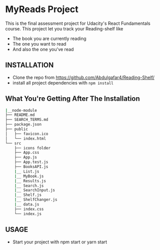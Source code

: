 # MyReads Project

This is the  final assessment project for Udacity's React Fundamentals course. This project let you track your Reading-shelf like
* The book you are currently reading
* The one you want to read
* And also the one you've read  


## INSTALLATION

* Clone the repo from https://github.com/Abdulgafar4/Reading-Shelf/
* install all project dependencies with `npm install`


## What You're Getting After The Installation
```bash
|__node-module
├── README.md 
├── SEARCH_TERMS.md 
├── package.json 
├── public
│   ├── favicon.ico 
│   └── index.html 
└── src
    ├── icons folder
    ├── App.css
    ├── App.js 
    ├── App.test.js 
    ├── BooksAPI.js 
    |__ List.js
    |__ MyBook.js
    |__ Results.js
    |__ Search.js
    |__ SearchInput.js
    |__ Shelf.js
    |__ ShelfChanger.js
    |__ data.js
    ├── index.css 
    └── index.js 
```
## USAGE 

* Start your project with npm start or yarn start

